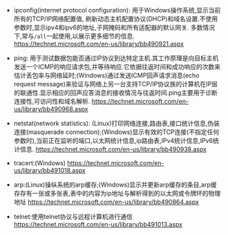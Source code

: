 - ipconfig(internet protocol configuration): 用于Windows操作系统,显示当前所有的TCP/IP网络配置值, 刷新动态主机配置协议(DHCP)和域名设置.不使用参数时,显示ipv4和ipv6的地址,子网掩码和所有适配器的默认网关. 多数情况下,常与`/all`一起使用,以展示更多细节的信息.
https://technet.microsoft.com/en-us/library/bb490921.aspx

- ping: 用于测试数据包能否通过IP协议到达特定主机.其工作原理是向目标主机发送一个ICMP的响应请求包,并等待响应.它依据往返时间和成功响应的次数来估计丢包率与网络延时;(Windows)通过发送ICMP回声请求消息(echo request message)来验证与网络上另一台支持TCP/IP协议族的计算机在IP层的联通性.显示相应的回声应答消息的接收情况与往返时间.ping主要用于诊断连接性,可访问性和域名解析.
https://technet.microsoft.com/en-us/library/bb490968.aspx

- netstat(network statistics): (Linux)打印网络连接,路由表,接口统计信息,伪装连接(masquerade connection);(Windows)显示有效的TCP连接(不指定任何参数时),当前正在监听的端口,以太网统计信息,ip路由表,IPv4统计信息,IPv6统计信息.
https://technet.microsoft.com/en-us/library/bb490938.aspx

- tracert:(Windows)
https://technet.microsoft.com/en-us/library/bb491018.aspx

- arp:(Linux)操纵系统的arp缓存;(Windows)显示并更新arp缓存的条目,arp缓存存有一张或多张表,表中的内容为ip地址与解析得到的以太网或令牌环的物理地址
https://technet.microsoft.com/en-us/library/bb490864.aspx

- telnet:使用telnet协议与远程计算机进行通信
https://technet.microsoft.com/en-us/library/bb491013.aspx

